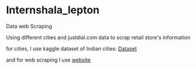 # Internshala_lepton
Data web Scraping


Using different cities and justdial.com data to scrap retail store's information

for cities, I use kaggle dataset of Indian cities:
[Dataset](https://www.kaggle.com/datasets/parulpandey/indian-cities-database)

and for web scraping I use 
[website](https://www.justdial.com/)

